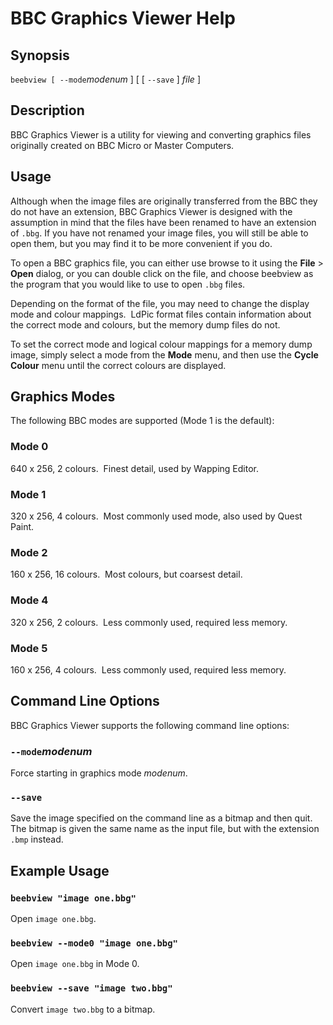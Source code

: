 # BBC Graphics Viewer Help


## Synopsis

`beebview [ --mode`*modenum* ] [ [ `--save` ] *file* ]


## Description

BBC Graphics Viewer is a utility for viewing and converting graphics files
originally created on BBC Micro or Master Computers.

## Usage

Although when the image files are originally transferred from the BBC they do
not have an extension, BBC Graphics Viewer is designed with the assumption in
mind that the files have been renamed to have an extension of `.bbg`.  If you
have not renamed your image files, you will still be able to open them, but you
may find it to be more convenient if you do.

To open a BBC graphics file, you can either use browse to it using the
**File** > **Open** dialog, or you can double click on the file, and choose
beebview as the program that you would like to use to open `.bbg` files.

Depending on the format of the file, you may need to change the display mode
and colour mappings.  LdPic format files contain information about the correct
mode and colours, but the memory dump files do not.

To set the correct mode and logical colour mappings for a memory dump image,
simply select a mode from the **Mode** menu, and then use the **Cycle Colour**
menu until the correct colours are displayed.


## Graphics Modes

The following BBC modes are supported (Mode 1 is the default):

### Mode 0

640 x 256, 2 colours.  Finest detail, used by Wapping Editor.

### Mode 1

320 x 256, 4 colours.  Most commonly used mode, also used by Quest Paint.

### Mode 2

160 x 256, 16 colours.  Most colours, but coarsest detail.

### Mode 4

320 x 256, 2 colours.  Less commonly used, required less memory.

### Mode 5

160 x 256, 4 colours.  Less commonly used, required less memory.


## Command Line Options

BBC Graphics Viewer supports the following command line options:

### `--mode`*modenum*

Force starting in graphics mode *modenum*.

### `--save`

Save the image specified on the command line as a bitmap and then quit.  The
bitmap is given the same name as the input file, but with the extension `.bmp`
instead.


## Example Usage

### `beebview "image one.bbg"`

Open `image one.bbg`.

### `beebview --mode0 "image one.bbg"`

Open `image one.bbg` in Mode 0.

### `beebview --save "image two.bbg"`

Convert `image two.bbg` to a bitmap.
